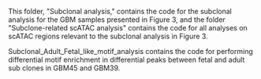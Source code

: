 This folder, "Subclonal analysis," contains the code for the subclonal analysis for the GBM samples presented in Figure 3, and the folder "Subclone-related scATAC analysis" contains the code for all analyses on scATAC regions relevant to the subclonal analysis in Figure 3. 

Subclonal_Adult_Fetal_like_motif_analysis contains the code for performing differential motif enrichment in differential peaks between fetal and adult sub clones in GBM45 and GBM39.
